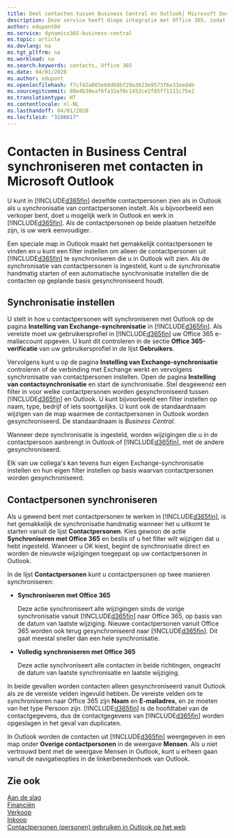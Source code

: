 ```yaml
---
title: Deel contacten tussen Business Central en Outlook| Microsoft Docs
description: Deze service heeft diepe integratie met Office 365, zodat u contacten kunt delen tussen Outlook en Business Central.
author: edupont04
ms.service: dynamics365-business-central
ms.topic: article
ms.devlang: na
ms.tgt_pltfrm: na
ms.workload: na
ms.search.keywords: contacts, Office 365
ms.date: 04/01/2020
ms.author: edupont
ms.openlocfilehash: f7cf42a003e68d68bf29a3623e9573f6e33eed4b
ms.sourcegitcommit: 88e4b30eaf6fa32af0c1452ce2f85ff1111c75e2
ms.translationtype: HT
ms.contentlocale: nl-NL
ms.lasthandoff: 04/01/2020
ms.locfileid: "3186617"
---
```

# <a name="synchronize-contacts-in-business-central-with-contacts-in-microsoft-outlook"></a>Contacten in Business Central synchroniseren met contacten in Microsoft Outlook
U kunt in [!INCLUDE[d365fin](includes/d365fin_md.md)] dezelfde contactpersonen zien als in Outlook als u synchronisatie van contactpersonen instelt. Als u bijvoorbeeld een verkoper bent, doet u mogelijk werk in Outlook en werk in [!INCLUDE[d365fin](includes/d365fin_md.md)]. Als de contactpersonen op beide plaatsen hetzelfde zijn, is uw werk eenvoudiger.  

Een speciale map in Outlook maakt het gemakkelijk contactpersonen te vinden en u kunt een filter instellen om alleen de contactpersonen uit [!INCLUDE[d365fin](includes/d365fin_md.md)] te synchroniseren die u in Outlook wilt zien. Als de synchronisatie van contactpersonen is ingesteld, kunt u de synchronisatie handmatig starten of een automatische synchronisatie instellen die de contacten op geplande basis gesynchroniseerd houdt.  

## <a name="set-up-synchronization"></a>Synchronisatie instellen
U stelt in hoe u contactpersonen wilt synchroniseren met Outlook op de pagina **Instelling van Exchange-synchronisatie** in [!INCLUDE[d365fin](includes/d365fin_md.md)]. Als vereiste moet uw gebruikersprofiel in [!INCLUDE[d365fin](includes/d365fin_md.md)] uw Office 365 e-mailaccount opgeven. U kunt dit controleren in de sectie **Office 365-verificatie** van uw gebruikersprofiel in de lijst **Gebruikers**.  

Vervolgens kunt u op de pagina **Instelling van Exchange-synchronisatie** controleren of de verbinding met Exchange werkt en vervolgens synchronisatie van contactpersonen instellen. Open de pagina **Instelling van contactsynchronisatie** en start de synchronisatie. Stel desgewenst een filter in voor welke contactpersonen worden gesynchroniseerd tussen [!INCLUDE[d365fin](includes/d365fin_md.md)] en Outlook. U kunt bijvoorbeeld een filter instellen op naam, type, bedrijf of iets soortgelijks. U kunt ook de standaardnaam wijzigen van de map waarmee de contactpersonen in Outlook worden gesynchroniseerd. De standaardnaam is *Business Central*.  

Wanneer deze synchronisatie is ingesteld, worden wijzigingen die u in de contactpersoon aanbrengt in Outlook of [!INCLUDE[d365fin](includes/d365fin_md.md)], met de andere gesynchroniseerd.  

Elk van uw collega's kan tevens hun eigen Exchange-synchronisatie instellen en hun eigen filter instellen op basis waarvan contactpersonen worden gesynchroniseerd.  

## <a name="synchronize-contacts"></a>Contactpersonen synchroniseren
Als u gewend bent met contactpersonen te werken in [!INCLUDE[d365fin](includes/d365fin_md.md)], is het gemakkelijk de synchronisatie handmatig wanneer het u uitkomt te starten vanuit de lijst **Contactpersonen**. Kies gewoon de actie **Synchroniseren met Office 365** en beslis of u het filter wilt wijzigen dat u hebt ingesteld. Wanneer u OK kiest, begint de synchronisatie direct en worden de nieuwste wijzigingen toegepast op uw contactpersonen in Outlook.  

In de lijst **Contactpersonen** kunt u contactpersonen op twee manieren synchroniseren:

* **Synchroniseren met Office 365**

  Deze actie synchroniseert alle wijzigingen sinds de vorige synchronisatie vanuit [!INCLUDE[d365fin](includes/d365fin_md.md)] naar Office 365, op basis van de datum van laatste wijziging. Nieuwe contactpersonen vanuit Office 365 worden ook terug gesynchroniseerd naar [!INCLUDE[d365fin](includes/d365fin_md.md)]. Dit gaat meestal sneller dan een hele synchronisatie.  

* **Volledig synchroniseren met Office 365**

  Deze actie synchroniseert alle contacten in beide richtingen, ongeacht de datum van laatste synchronisatie en laatste wijziging.  

In beide gevallen worden contacten alleen gesynchroniseerd vanuit Outlook als ze de vereiste velden ingevuld hebben. De vereiste velden om te synchroniseren naar Office 365 zijn **Naam** en **E-mailadres**, en ze moeten van het type Persoon zijn. [!INCLUDE[d365fin](includes/d365fin_md.md)] is de hoofdtabel van de contactgegevens, dus de contactgegevens van [!INCLUDE[d365fin](includes/d365fin_md.md)] worden opgeslagen in het geval van duplicaten.  

In Outlook worden de contacten uit [!INCLUDE[d365fin](includes/d365fin_md.md)] weergegeven in een map onder **Overige contactpersonen** in de weergave **Mensen**. Als u niet vertrouwd bent met de weergave Mensen in Outlook, kunt u erheen gaan vanuit de navigatieopties in de linkerbenedenhoek van Outlook.  

## <a name="see-also"></a>Zie ook
[Aan de slag](product-get-started.md)  
[Financiën](finance.md)  
[Verkoop](sales-manage-sales.md)  
[Inkoop](purchasing-manage-purchasing.md)  
[Contactpersonen (personen) gebruiken in Outlook op het web](https://support.office.com/article/Using-contacts-People-in-Outlook-on-the-web-1e3438c7-26b2-420c-87de-3cea9d31b5cb?appver=OWB150)  
